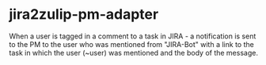 # jira2zulip-pm-adapter
When a user is tagged in a comment to a task in JIRA - a notification is sent to the PM to the user who was mentioned from "JIRA-Bot" with a link to the task in which the user (~user) was mentioned and the body of the message.
